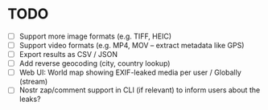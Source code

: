 # TODO

- [ ] Support more image formats (e.g. TIFF, HEIC)
- [ ] Support video formats (e.g. MP4, MOV – extract metadata like GPS)
- [ ] Export results as CSV / JSON
- [ ] Add reverse geocoding (city, country lookup)
- [ ] Web UI: World map showing EXIF-leaked media per user / Globally (stream)
- [ ] Nostr zap/comment support in CLI (if relevant) to inform users about the leaks?
